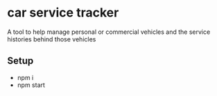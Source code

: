 # car service tracker

A tool to help manage personal or commercial vehicles and the service histories behind those vehicles

## Setup

- npm i
- npm start
